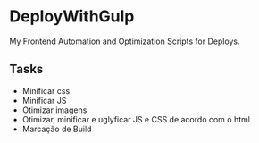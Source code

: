 # DeployWithGulp
My Frontend Automation and Optimization Scripts for Deploys.

## Tasks

* Minificar css
* Minificar JS
* Otimizar imagens
* Otimizar, minificar e uglyficar JS e CSS de acordo com o html
* Marcação de Build
